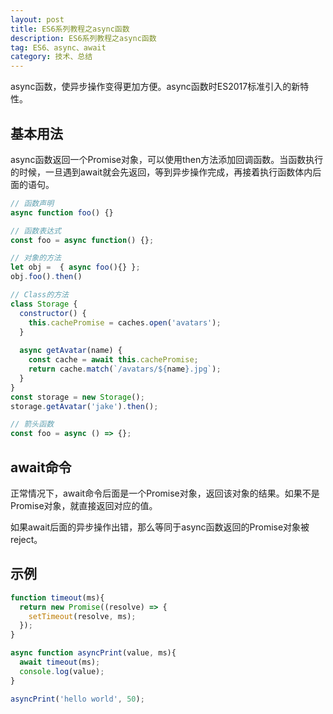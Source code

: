 ```yaml
---
layout: post
title: ES6系列教程之async函数
description: ES6系列教程之async函数
tag: ES6、async、await
category: 技术、总结
---
```

async函数，使异步操作变得更加方便。async函数时ES2017标准引入的新特性。

## 基本用法

async函数返回一个Promise对象，可以使用then方法添加回调函数。当函数执行的时候，一旦遇到await就会先返回，等到异步操作完成，再接着执行函数体内后面的语句。

```javascript
// 函数声明
async function foo() {}

// 函数表达式
const foo = async function() {};

// 对象的方法
let obj =  { async foo(){} };
obj.foo().then()

// Class的方法
class Storage {
  constructor() {
    this.cachePromise = caches.open('avatars');
  }
  
  async getAvatar(name) {
    const cache = await this.cachePromise;
    return cache.match(`/avatars/${name}.jpg`);
  }
}
const storage = new Storage();
storage.getAvatar('jake').then();

// 箭头函数
const foo = async () => {};
```

## await命令

正常情况下，await命令后面是一个Promise对象，返回该对象的结果。如果不是Promise对象，就直接返回对应的值。

如果await后面的异步操作出错，那么等同于async函数返回的Promise对象被reject。

## 示例

```javascript
function timeout(ms){
  return new Promise((resolve) => {
    setTimeout(resolve, ms);
  });
}

async function asyncPrint(value, ms){
  await timeout(ms);
  console.log(value);
}

asyncPrint('hello world', 50);
```


